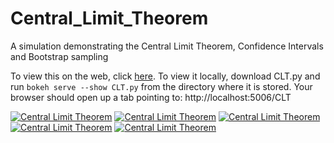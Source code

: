 # Central_Limit_Theorem
A simulation demonstrating the Central Limit Theorem, Confidence Intervals and Bootstrap sampling


To view this on the web, click [here].
To view it locally, download CLT.py and run `bokeh serve --show CLT.py` from the directory where it is stored. Your browser should open up a tab pointing to: http://localhost:5006/CLT

[![Central Limit Theorem](https://github.com/alexspili/CLT/blob/master/CLT_1.png "Central Limit Theorem")][here]
[![Central Limit Theorem](https://github.com/alexspili/CLT/blob/master/CLT_2.png "CLT histogram of sampling distribution")][here]
[![Central Limit Theorem](https://github.com/alexspili/CLT/blob/master/CLT_2b.png "CLT confidence intervals")][here]
[![Central Limit Theorem](https://github.com/alexspili/CLT/blob/master/CLT_3.png "Bootstrap sampling")][here]
[![Central Limit Theorem](https://github.com/alexspili/CLT/blob/master/CLT_4.png "Normal vs t-distribution")][here]

[here]: http://34.212.227.255:5006/CLT
